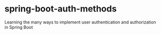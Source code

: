 # spring-boot-auth-methods
Learning the many ways to implement user authentication and authorization in Spring Boot
